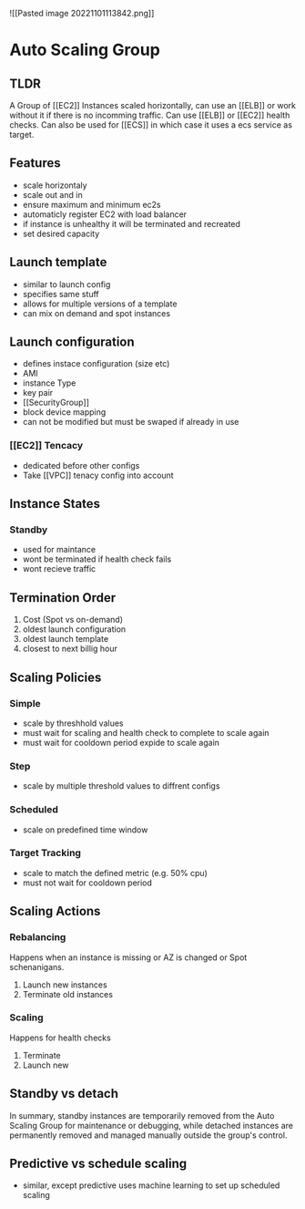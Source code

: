 ![[Pasted image 20221101113842.png]]
# Auto Scaling Group

## TLDR
A Group of [[EC2]] Instances scaled horizontally, can use an [[ELB]] or work without it if there is no incomming traffic. Can use [[ELB]] or [[EC2]] health checks. Can also be used for [[ECS]] in which case it uses a ecs service as target.

## Features
- scale horizontaly
- scale out and in
- ensure maximum and minimum ec2s
- automaticly register EC2 with load balancer
- if instance is unhealthy it will be terminated and recreated
- set desired capacity

## Launch template
- similar to launch config
- specifies same stuff
- allows for multiple versions of a template
- can mix on demand and spot instances

## Launch configuration
- defines instace configuration (size etc)
- AMI
- instance Type
- key pair
- [[SecurityGroup]]
- block device mapping
- can not be modified but must be swaped if already in use

### [[EC2]] Tencacy
- dedicated before other configs
- Take [[VPC]] tenacy config into account

## Instance States

### Standby
- used for maintance
- wont be terminated if health check fails
- wont recieve traffic

## Termination Order
1. Cost (Spot vs on-demand)
2. oldest launch configuration
3. oldest launch template
4. closest to next billig hour

## Scaling Policies

### Simple
- scale by threshhold values
- must wait for scaling and health check to complete to scale again
- must wait for cooldown period expide to scale again

### Step
- scale by multiple threshold values to diffrent configs

### Scheduled
- scale on predefined time window

### Target Tracking
- scale to match the defined metric (e.g. 50% cpu)
- must not wait for cooldown period

## Scaling Actions

### Rebalancing
Happens when an instance is missing or AZ is changed or Spot schenanigans.
1. Launch new instances
2. Terminate old instances

### Scaling
Happens for health checks
1. Terminate
2. Launch new

## Standby vs detach
In summary, standby instances are temporarily removed from the Auto Scaling Group for maintenance or debugging, while detached instances are permanently removed and managed manually outside the group's control. 
## Predictive vs schedule scaling
- similar, except predictive uses machine learning to set up scheduled scaling